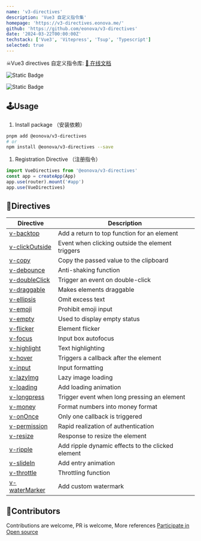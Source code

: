 ```yaml
---
name: 'v3-directives'
description: 'Vue3 自定义指令集'
homepage: 'https://v3-directives.eonova.me/'
github: 'https://github.com/eonova/v3-directives'
date: '2024-03-22T00:00:00Z'
techstack: ['Vue3', 'Vitepress', 'Tsup', 'Typescript']
selected: true
---
```


☠Vue3 directives 自定义指令库: [📖 在线文档](https://v3-directives.eonova.me/)

![Static Badge](https://img.shields.io/npm/v/@eonova/v3-directives?color=409eff)

![Static Badge](https://img.shields.io/github/stars/eonova/v3-directives?style=social)

## 🕹Usage

1. Install package （安装依赖）

```bash
pnpm add @eonova/v3-directives
# or
npm install @eonova/v3-directives --save
```

1. Registration Directive （注册指令）

```typescript
import VueDirectives from '@eonova/v3-directives'
const app = createApp(App)
app.use(router).mount('#app')
app.use(VueDirectives)
```

## 🧩Directives

| Directive                                                                             | Description                                       |
| ------------------------------------------------------------------------------------- | ------------------------------------------------- |
| [v-backtop](https://v3-directives.eonova.me/zh/directives/v-backtop.html)           | Add a return to top function for an element       |
| [v-clickOutside](https://v3-directives.eonova.me/zh/directives/v-clickOutside.html) | Event when clicking outside the element triggers  |
| [v-copy](https://v3-directives.eonova.me/zh/directives/v-copy.html)                 | Copy the passed value to the clipboard            |
| [v-debounce](https://v3-directives.eonova.me/zh/directives/v-debounce.html)         | Anti-shaking function                             |
| [v-doubleClick](https://v3-directives.eonova.me/zh/directives/v-doubleClick.html)   | Trigger an event on double-click                  |
| [v-draggable](https://v3-directives.eonova.me/zh/directives/v-draggable.html)       | Makes elements draggable                          |
| [v-ellipsis](https://v3-directives.eonova.me/zh/directives/v-ellipsis.html)         | Omit excess text                                  |
| [v-emoji](https://v3-directives.eonova.me/zh/directives/v-emoji.html)               | Prohibit emoji input                              |
| [v-empty](https://v3-directives.eonova.me/zh/directives/v-empty.html)               | Used to display empty status                      |
| [v-flicker](https://v3-directives.eonova.me/zh/directives/v-flicker.html)           | Element flicker                                   |
| [v-focus](https://v3-directives.eonova.me/zh/directives/v-focus.html)               | Input box autofocus                               |
| [v-highlight](https://v3-directives.eonova.me/zh/directives/v-highlight.html)       | Text highlighting                                 |
| [v-hover](https://v3-directives.eonova.me/zh/directives/v-hover.html)               | Triggers a callback after the element             |
| [v-input](https://v3-directives.eonova.me/zh/directives/v-input.html)               | Input formatting                                  |
| [v-lazyImg](https://v3-directives.eonova.me/zh/directives/v-lazyImg.html)           | Lazy image loading                                |
| [v-loading](https://v3-directives.eonova.me/zh/directives/v-loading.html)           | Add loading animation                             |
| [v-longpress](https://v3-directives.eonova.me/zh/directives/v-longpress.html)       | Trigger event when long pressing an element       |
| [v-money](https://v3-directives.eonova.me/zh/directives/v-money.html)               | Format numbers into money format                  |
| [v-onOnce](https://v3-directives.eonova.me/zh/directives/v-onOnce.html)             | Only one callback is triggered                    |
| [v-permission](https://v3-directives.eonova.me/zh/directives/v-permission.html)     | Rapid realization of authentication               |
| [v-resize](https://v3-directives.eonova.me/zh/directives/v-resize.html)             | Response to resize the element                    |
| [v-ripple](https://v3-directives.eonova.me/zh/directives/v-ripple.html)             | Add ripple dynamic effects to the clicked element |
| [v-slideIn](https://v3-directives.eonova.me/zh/directives/v-slideIn.html)           | Add entry animation                               |
| [v-throttle](https://v3-directives.eonova.me/zh/directives/v-throttle.html)         | Throttling function                               |
| [v-waterMarker](https://v3-directives.eonova.me/zh/directives/v-waterMarker.html)   | Add custom watermark                              |

## 💖Contributors

Contributions are welcome, PR is welcome, More references [Participate in Open source](https://v3-directives.eonova.me/en/about/contribution.html)

